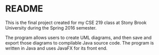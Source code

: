 # README #

This is the final project created for my CSE 219 class at Stony Brook University during the Spring 2016 semester.

The program allows users to create UML diagrams, and then save and export those diagrams to compilable Java source code. The program is written in Java and uses JavaFX for its front end.